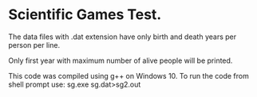 # Scientific Games Test.
The data files with .dat extension 
have only birth and death years per person per line.

Only first year with maximum number of alive people will be printed.

This code was compiled using g++ on Windows 10.
To run the code from shell prompt use:
sg.exe sg.dat>sg2.out

